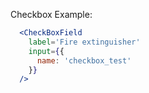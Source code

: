 Checkbox Example:

```jsx
  <CheckBoxField
    label='Fire extinguisher'
    input={{
      name: 'checkbox_test'
    }}
  />
```
